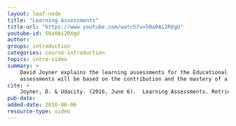 ```yaml
---
layout: leaf-node
title: "Learning Assessments"
title-url: "https://www.youtube.com/watch?v=50a0Ai2RXgU"
youtube-id: 50a0Ai2RXgU
author: 
groups: introduction
categories: course-introduction
topics: intro-video
summary: >
    David Joyner explains the learning assessments for the Educational Technology course.  The learning
    assessments will be based on the contribution and the mastery of a topic.
cite: >
    Joyner, D. & Udacity. (2016, June 6).  Learning Assessments. Retrieved from https://www.youtube.com/watch?v=50a0Ai2RXgU
pub-date: 
added-date: 2016-06-06
resource-type: video
---
```

